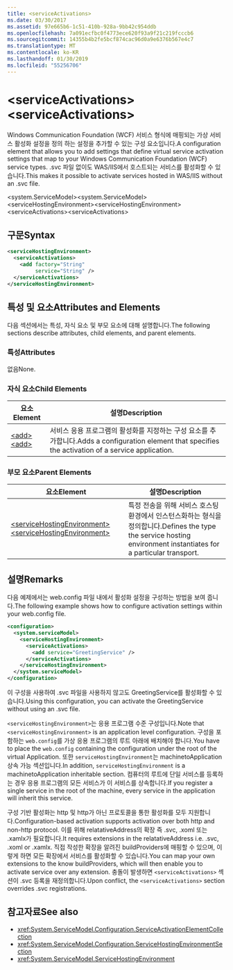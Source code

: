 ```yaml
---
title: <serviceActivations>
ms.date: 03/30/2017
ms.assetid: 97e665b6-1c51-410b-928a-9bb42c954ddb
ms.openlocfilehash: 7a091ecfbc0f4773ece620f93a9f21c219fcccb6
ms.sourcegitcommit: 14355b4b2fe5bcf874cac96d0a9e6376b567e4c7
ms.translationtype: MT
ms.contentlocale: ko-KR
ms.lasthandoff: 01/30/2019
ms.locfileid: "55256706"
---
```

# <a name="serviceactivations"></a><span data-ttu-id="23e34-101">\<serviceActivations></span><span class="sxs-lookup"><span data-stu-id="23e34-101">\<serviceActivations></span></span>
<span data-ttu-id="23e34-102">Windows Communication Foundation (WCF) 서비스 형식에 매핑되는 가상 서비스 활성화 설정을 정의 하는 설정을 추가할 수 있는 구성 요소입니다.</span><span class="sxs-lookup"><span data-stu-id="23e34-102">A configuration element that allows you to add settings that define virtual service activation settings that map to your Windows Communication Foundation (WCF) service types.</span></span> <span data-ttu-id="23e34-103">.svc 파일 없이도 WAS/IIS에서 호스트되는 서비스를 활성화할 수 있습니다.</span><span class="sxs-lookup"><span data-stu-id="23e34-103">This makes it possible to activate services hosted in WAS/IIS without an .svc file.</span></span>  
  
 <span data-ttu-id="23e34-104">\<system.ServiceModel></span><span class="sxs-lookup"><span data-stu-id="23e34-104">\<system.ServiceModel></span></span>  
<span data-ttu-id="23e34-105">\<serviceHostingEnvironment></span><span class="sxs-lookup"><span data-stu-id="23e34-105">\<serviceHostingEnvironment></span></span>  
<span data-ttu-id="23e34-106">\<serviceActivations></span><span class="sxs-lookup"><span data-stu-id="23e34-106">\<serviceActivations></span></span>  
  
## <a name="syntax"></a><span data-ttu-id="23e34-107">구문</span><span class="sxs-lookup"><span data-stu-id="23e34-107">Syntax</span></span>  
  
```xml  
<serviceHostingEnvironment>
  <serviceActivations>
    <add factory="String"
         service="String" />
  </serviceActivations>
</serviceHostingEnvironment>
```  
  
## <a name="attributes-and-elements"></a><span data-ttu-id="23e34-108">특성 및 요소</span><span class="sxs-lookup"><span data-stu-id="23e34-108">Attributes and Elements</span></span>  
 <span data-ttu-id="23e34-109">다음 섹션에서는 특성, 자식 요소 및 부모 요소에 대해 설명합니다.</span><span class="sxs-lookup"><span data-stu-id="23e34-109">The following sections describe attributes, child elements, and parent elements.</span></span>  
  
### <a name="attributes"></a><span data-ttu-id="23e34-110">특성</span><span class="sxs-lookup"><span data-stu-id="23e34-110">Attributes</span></span>  
 <span data-ttu-id="23e34-111">없음</span><span class="sxs-lookup"><span data-stu-id="23e34-111">None.</span></span>  
  
### <a name="child-elements"></a><span data-ttu-id="23e34-112">자식 요소</span><span class="sxs-lookup"><span data-stu-id="23e34-112">Child Elements</span></span>  
  
|<span data-ttu-id="23e34-113">요소</span><span class="sxs-lookup"><span data-stu-id="23e34-113">Element</span></span>|<span data-ttu-id="23e34-114">설명</span><span class="sxs-lookup"><span data-stu-id="23e34-114">Description</span></span>|  
|-------------|-----------------|  
|[<span data-ttu-id="23e34-115">\<add></span><span class="sxs-lookup"><span data-stu-id="23e34-115">\<add></span></span>](../../../../../docs/framework/configure-apps/file-schema/wcf/add-of-serviceactivations.md)|<span data-ttu-id="23e34-116">서비스 응용 프로그램의 활성화를 지정하는 구성 요소를 추가합니다.</span><span class="sxs-lookup"><span data-stu-id="23e34-116">Adds a configuration element that specifies the activation of a service application.</span></span>|  
  
### <a name="parent-elements"></a><span data-ttu-id="23e34-117">부모 요소</span><span class="sxs-lookup"><span data-stu-id="23e34-117">Parent Elements</span></span>  
  
|<span data-ttu-id="23e34-118">요소</span><span class="sxs-lookup"><span data-stu-id="23e34-118">Element</span></span>|<span data-ttu-id="23e34-119">설명</span><span class="sxs-lookup"><span data-stu-id="23e34-119">Description</span></span>|  
|-------------|-----------------|  
|[<span data-ttu-id="23e34-120">\<serviceHostingEnvironment></span><span class="sxs-lookup"><span data-stu-id="23e34-120">\<serviceHostingEnvironment></span></span>](../../../../../docs/framework/configure-apps/file-schema/wcf/servicehostingenvironment.md)|<span data-ttu-id="23e34-121">특정 전송을 위해 서비스 호스팅 환경에서 인스턴스화하는 형식을 정의합니다.</span><span class="sxs-lookup"><span data-stu-id="23e34-121">Defines the type the service hosting environment instantiates for a particular transport.</span></span>|  
  
## <a name="remarks"></a><span data-ttu-id="23e34-122">설명</span><span class="sxs-lookup"><span data-stu-id="23e34-122">Remarks</span></span>  
 <span data-ttu-id="23e34-123">다음 예제에서는 web.config 파일 내에서 활성화 설정을 구성하는 방법을 보여 줍니다.</span><span class="sxs-lookup"><span data-stu-id="23e34-123">The following example shows how to configure activation settings within your web.config file.</span></span>  
  
```xml  
<configuration>
  <system.serviceModel>
    <serviceHostingEnvironment>
      <serviceActivations>
        <add service="GreetingService" />
      </serviceActivations>
    </serviceHostingEnvironment>
  </system.serviceModel>
</configuration>
```  
  
 <span data-ttu-id="23e34-124">이 구성을 사용하여 .svc 파일을 사용하지 않고도 GreetingService를 활성화할 수 있습니다.</span><span class="sxs-lookup"><span data-stu-id="23e34-124">Using this configuration, you can activate the GreetingService without using an .svc file.</span></span>  
  
 <span data-ttu-id="23e34-125">`<serviceHostingEnvironment>`는 응용 프로그램 수준 구성입니다.</span><span class="sxs-lookup"><span data-stu-id="23e34-125">Note that `<serviceHostingEnvironment>` is an application level configuration.</span></span> <span data-ttu-id="23e34-126">구성을 포함하는 `web.config`를 가상 응용 프로그램의 루트 아래에 배치해야 합니다.</span><span class="sxs-lookup"><span data-stu-id="23e34-126">You have to place the `web.config` containing the configuration under the root of the virtual Application.</span></span> <span data-ttu-id="23e34-127">또한 `serviceHostingEnvironment`는 machinetoApplication 상속 가능 섹션입니다.</span><span class="sxs-lookup"><span data-stu-id="23e34-127">In addition, `serviceHostingEnvironment` is a machinetoApplication inheritable section.</span></span> <span data-ttu-id="23e34-128">컴퓨터의 루트에 단일 서비스를 등록하는 경우 응용 프로그램의 모든 서비스가 이 서비스를 상속합니다.</span><span class="sxs-lookup"><span data-stu-id="23e34-128">If you register a single service in the root of the machine, every service in the application will inherit this service.</span></span>  
  
 <span data-ttu-id="23e34-129">구성 기반 활성화는 http 및 http가 아닌 프로토콜을 통한 활성화를 모두 지원합니다.</span><span class="sxs-lookup"><span data-stu-id="23e34-129">Configuration-based activation supports activation over both http and non-http protocol.</span></span> <span data-ttu-id="23e34-130">이를 위해 relatativeAddress의 확장 즉 .svc, .xoml 또는 .xamlx가 필요합니다.</span><span class="sxs-lookup"><span data-stu-id="23e34-130">It requires extensions in the relatativeAddress i.e. .svc, .xoml or .xamlx.</span></span> <span data-ttu-id="23e34-131">직접 작성한 확장을 알려진 buildProviders에 매핑할 수 있으며, 이렇게 하면 모든 확장에서 서비스를 활성화할 수 있습니다.</span><span class="sxs-lookup"><span data-stu-id="23e34-131">You can map your own extensions to the know buildProviders, which will then enable you to activate service over any extension.</span></span> <span data-ttu-id="23e34-132">충돌이 발생하면 `<serviceActivations>` 섹션이 .svc 등록을 재정의합니다.</span><span class="sxs-lookup"><span data-stu-id="23e34-132">Upon conflict, the `<serviceActivations>` section overrides .svc registrations.</span></span>  
  
## <a name="see-also"></a><span data-ttu-id="23e34-133">참고자료</span><span class="sxs-lookup"><span data-stu-id="23e34-133">See also</span></span>
- <xref:System.ServiceModel.Configuration.ServiceActivationElementCollection>
- <xref:System.ServiceModel.Configuration.ServiceHostingEnvironmentSection>
- <xref:System.ServiceModel.ServiceHostingEnvironment>
